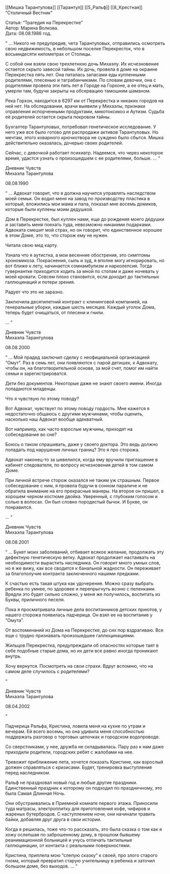 [[Мишка Тарантулова]] [[Тарантул]] [[5_Ральф]] [[8_Крестная]]
“Столичный Вестник” 

Статья: “Трагедия на Перекрестке”  
Автор: Марина Волкова.  
Дата: 08.08.1986 год. 

  

“ … Никого не предупредив, чета Тарантуловых, отправились осмотреть свою недвижимость, в небольшом поселке Перекресток, что в восьмидесяти километрах от Столицы.

  

С собой они взяли свою трехлетнюю дочь Михаэлу. Их исчезновение остается скрыто завесой тайны. Их дочь, провела в доме на окраине Перекрестка пять лет. Она питалась запасами еды купленными родителями, плесенью и таграбанчиками. По словам девочки, она с родителями провела эти пять лет в Городе на Горхоне, а ее отец и мать, умерли там, будучи закрыты на обсервацию тамошним шаманом.

  

Река Горхон, находится в 6297 км от Перекрестка и никаких городов на ней нет. На обследовании, врачи выявили у Михаэлы, признаки отравления испорченными продуктами, микотоксикоз и Аутизм. Судьба её родителей остается скрыта покровом тайны.

  

Бухгалтер Тарантуловых, потребовал генетическое исследование. У него уже все было готово для распродажи активов Тарантуловых. Но мечтам, этого коварного крючкотвора не суждено было сбытся. Мишка действительно оказалась, дочерью своих родителей.

  

Сейчас, с девочкой работает психиатр. Надеемся, что через некоторое время, удастся узнать о произошедшем с ее родителями, больше. … “

  
  
  

Дневник Чувств  
Михаэла Тарантулова

08.08.1990

  

“ … Адвокат говорит, что я должна научится управлять наследством моей семьи. Он водил меня на завод по производству пластика в который, вложились мои мама и папа, показал мне восемь домиков, которые были куплены моим дедушкой.

  

Дом в Перекрестке, был куплен нами, еще до рождения моего дедушки и заставить меня поехать туда, невозможно никакими подарками. Адвоката смешит мой страх, но он говорит, что единственное хорошее в этом Доме, это то, что сторож ему не нужен.

  

Читала свою мед карту. 

  

Узнала что я аутистка, а мои весенние обострения, это симптомы хрономикоза. Покраснения, сыпь и зуд, я вполне могу игнорировать, но вот ближе к лету, начинается сомнамбулизм и нарколепсия. Тогда гувернантке приходится ходить за мной по стопам и даже ночевать у моей кровати. Совсем плохо становится, если доходит до тактильных галлюцинаций и потери зрения. 

  

Радует что это не заразно.

  

Заключила десятилетний контракт с клининговой компанией, на генеральные уборки, каждые шесть месяцев. Каждый уголок Дома, теперь будет очищаться, от плесени и гнили. 

  

… “

  
  
  

Дневник Чувств  
Михаэла Тарантулова

08.08.2000

  

“ … Мой прадед заключил сделку с неофициальной организацией “Омут”. Раз в семь лет, они появляются с парой детишек, к Адвокату, чтобы он, на благотворительной основе, за мой счет, помог им найти семьи и зарегистрироватся.

  

Дети без документов. Некоторые даже не знают своего имени. Иногда попадаются младенцы.

  

Что я чувствую по этому поводу? 

  

Вот Адвокат, чувствует по этому поводу гордость. Мне кажется я недостаточно общаюсь с другими мужчинами, чтобы оценить, насколько наш Адвокат вообще адекватный.

  

Вот например, как часто взрослые мужчины, приходят на собеседование во сне?

  

Боюсь о таком спрашивать, даже у своего доктора. Это ведь должно попадать под нарушение личных границ? Это я про сторожа. 

  

Адвокат наконец-то за шевелился, когда ему вручили приглашение в кабинет следователя, по вопросу исчезновения детей в том самом Доме.

  

При личной встрече сторож оказался не таким уж страшным. Первое собеседование с ним, я провела будучи в сонном параличе и не обратила внимание на его прекрасные манеры. На второе он пришел, в хорошем черном костюме двойка. Уверенный, с глубоким голосом и солью в волосах. Он был словно породистый бычок. И Букве, он понравился.

  

… “

  
  

Дневник Чувств  
Михаэла Тарантулова

08.08.2001

  

“ … Букет моих заболеваний, отбивает всякое желание, продолжать эту дефектную генетическую ветку. Адвокат продолжает настаивать на необходимости вырастить наследника. Он говорит много умных слов, но я же вижу, как все сводится к банальной жадности. Он переживает за благополучие контракта заключенного нашими предками.

  

К счастью есть такая штука как удочерение. Можно сразу выбрать ребенка по умнее, по здоровее и перепрыгнуть возню с пеленками. Врядли это будет сильно сложно, у меня же получилось, воспитать из Буквы, приличного песеля.

  

Пока я просматривала личные дела воспитанников детских приютов, у нашего сторожа появилась падчерица. Он взял ее на воспитание у “Омута”.

  

От воспоминаний из Дома на Перекрестке, до сих пор вздрагиваю. Все еще с трудно признавать произошедшее галлюцинациями.

  

Жильцов Перекрестка, предупреждали об опасностях которые таят в себе подобные старые дома, но их дети все равно иногда проникают внутрь.

  

Хочу вернутся. Посмотреть на свои страхи. Вдруг вспомню, что на самом деле случилось с родителями?

“

Дневник Чувств  
Михаэла Тарантулова

08.04.2002

“

Падчерица Ральфа, Кристина, ловила меня на кухне по утрам и вечерам. Ей всего восемь, но она удивила меня способностью поддержать разговор о торговых цепочках и городском водопроводе. 

  

Со сверстниками, у нее, дружба не складывалась. Пару раз к нам даже приходили родители, городских ребят с жалобами на нее. 

  

Тревожит приближение лета, хочется показать Кристине, как взрослый должен справляться с кризисами. Будет, тренировка выступления перед наследником.

  

Ральф не праздновал новый год и любые другие праздники. Единственный праздник к которому он подходил по праздничному, это была Самая Длинная Ночь.

  

Они обустраивались в Приемной комнате первого этажа. Приносили туда матрасы, электроплитку для приготовления кофе, чифиров и жареных бутербродов. С наступлением ночи, они начинали травить байки, добавляя друг друга в свои истории.

  

Когда я решилась, тоже что-то рассказать, это была сказка о том как я хожу ослепшая по заброшенному дому, в прошлом бывшему реанимационной больницей и учусь отличать тактильные галлюцинации, от контакта с реальными поверхностями.

  

Кристина, приплела мою “слепую сказку” к своей, про злого старого гнома, который превратил старую учительницу в ребенка и заточил большом доме, без выходов. … “